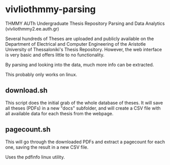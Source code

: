 # vivliothmmy-parsing
THMMY AUTh Undergraduate Thesis Repository Parsing and Data Analytics (vivliothmmy2.ee.auth.gr)

Several hundreds of Theses are uploaded and publicly available on the Department of Electrical and Computer Engineering of the Aristotle University of Thessaloniki's Thesis Repository. However, the web interface is very basic and offers little to no functionality.

By parsing and looking into the data, much more info can be extracted.

This probably only works on linux.

## download.sh

This script does the initial grab of the whole database of theses. It will save all theses (PDFs) in a new "docs" subfolder, and will create a CSV file with all available data for each thesis from the webpage.

## pagecount.sh

This will go through the downloaded PDFs and extract a pagecount for each one, saving the result in a new CSV file.

Uses the pdfinfo linux utility.
